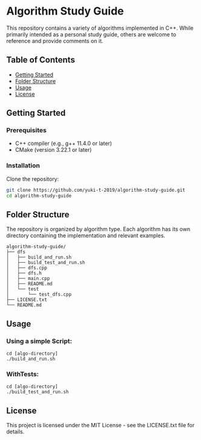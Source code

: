 # Algorithm Study Guide

This repository contains a variety of algorithms implemented in C++. 
While primarily intended as a personal study guide, others are welcome to reference and provide comments on it.

## Table of Contents
- [Getting Started](#getting-started)
- [Folder Structure](#folder-structure)
- [Usage](#usage)
- [License](#license)

## Getting Started

### Prerequisites
- C++ compiler (e.g., g++ 11.4.0 or later)
- CMake (version 3.22.1 or later)

### Installation
Clone the repository:
```bash
git clone https://github.com/yuki-t-2019/algorithm-study-guide.git
cd algorithm-study-guide
```

## Folder Structure
The repository is organized by algorithm type.
Each algorithm has its own directory containing the implementation and relevant examples.
```
algorithm-study-guide/
├── dfs
│   ├── build_and_run.sh
│   ├── build_test_and_run.sh
│   ├── dfs.cpp
│   ├── dfs.h
│   ├── main.cpp
│   ├── README.md
│   └── test
│       └── test_dfs.cpp
├── LICENSE.txt
└── README.md

```

## Usage
### Using a simple Script:
```
cd [algo-directory]
./build_and_run.sh
```
### WithTests:
```
cd [algo-directory]
./build_test_and_run.sh
```

## License
This project is licensed under the MIT License - see the LICENSE.txt file for details.

